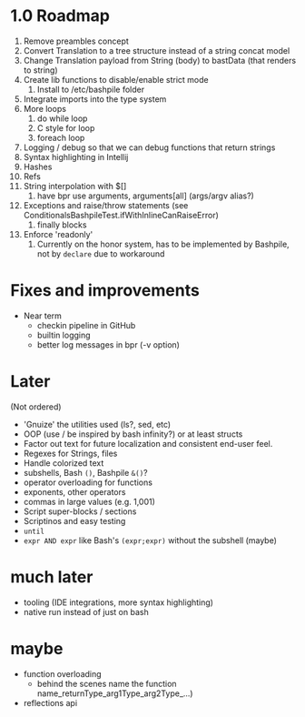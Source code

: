 # 1.0 Roadmap
1. Remove preambles concept
2. Convert Translation to a tree structure instead of a string concat model
3. Change Translation payload from String (body) to bastData (that renders to string)
4. Create lib functions to disable/enable strict mode
   1. Install to /etc/bashpile folder
5. Integrate imports into the type system
6. More loops
   1. do while loop
   2. C style for loop
   3. foreach loop
7. Logging / debug so that we can debug functions that return strings
8. Syntax highlighting in Intellij
9. Hashes
10. Refs
11. String interpolation with $[]
    1. have bpr use arguments, arguments[all] (args/argv alias?)
12. Exceptions and raise/throw statements (see ConditionalsBashpileTest.ifWithInlineCanRaiseError)
    1. finally blocks
13. Enforce 'readonly' 
    1. Currently on the honor system, has to be implemented by Bashpile, not by `declare` due to workaround

# Fixes and improvements
* Near term
  * checkin pipeline in GitHub
  * builtin logging
  * better log messages in bpr (-v option)

# Later
(Not ordered)
* 'Gnuize' the utilities used (ls?, sed, etc)
* OOP (use / be inspired by bash infinity?) or at least structs
* Factor out text for future localization and consistent end-user feel.
* Regexes for Strings, files
* Handle colorized text
* subshells, Bash `()`, Bashpile `&()`?
* operator overloading for functions
* exponents, other operators
* commas in large values (e.g. 1,001)
* Script super-blocks / sections
* Scriptinos and easy testing
* `until`
* `expr AND expr` like Bash's `(expr;expr)` without the subshell (maybe)

# much later
* tooling (IDE integrations, more syntax highlighting)
* native run instead of just on bash

# maybe
* function overloading 
   * behind the scenes name the function name_returnType_arg1Type_arg2Type_...)
* reflections api